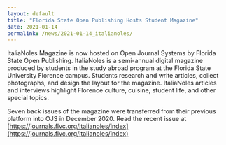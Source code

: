 ```yaml
---
layout: default
title: "Florida State Open Publishing Hosts Student Magazine"
date: 2021-01-14
permalink: /news/2021-01-14_italianoles/
---
```


ItaliaNoles Magazine is now hosted on Open Journal Systems by Florida State Open Publishing. ItaliaNoles is a semi-annual digital magazine produced by students in the study abroad program at the Florida State University Florence campus. Students research and write articles, collect photographs, and design the layout for the magazine. ItaliaNoles articles and interviews highlight Florence culture, cuisine, student life, and other special topics.

Seven back issues of the magazine were transferred from their previous platform into OJS in December 2020. Read the recent issue at [https://journals.flvc.org/italianoles/index](https://journals.flvc.org/italianoles/index)
